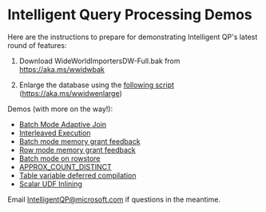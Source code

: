 # Intelligent Query Processing Demos

Here are the instructions to prepare for demonstrating Intelligent QP's latest round of features:

1) Download WideWorldImportersDW-Full.bak from https://aka.ms/wwidwbak

2) Enlarge the database using the [following script](IQP%20Demo%20Setup%20-%20Enlarging%20WideWorldImportersDW.sql) (https://aka.ms/wwidwenlarge)

Demos (with more on the way!):

- [Batch Mode Adaptive Join](IQP%20Demo%20-%20Batch%20Mode%20Adaptive%20Join.sql)
- [Interleaved Execution](IQP%20Demo%20-%20Interleaved%20Execution.sql)
- [Batch mode memory grant feedback](IQP%20Demo%20-%20Batch%20Mode%20MGF.sql)
- [Row mode memory grant feedback](IQP%20Demo%20-%20Row%20Mode%20MGF.sql)
- [Batch mode on rowstore](IQP%20Demo%20-%20Batch%20Mode%20on%20Rowstore.sql)
- [APPROX_COUNT_DISTINCT](IQP%20Demo%20-%20APPROX_COUNT_DISTINCT.sql)
- [Table variable deferred compilation](IQP%20Demo%20-%20TVDC.sql)
- [Scalar UDF Inlining](IQP%20Demo%20-%20Scalar%20UDF%20Inlining.sql)

Email IntelligentQP@microsoft.com if questions in the meantime.